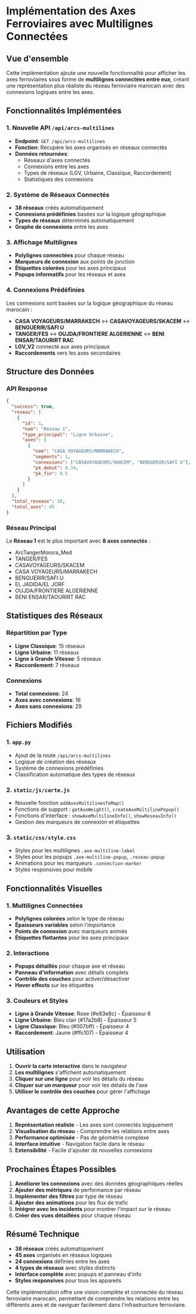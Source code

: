 # Implémentation des Axes Ferroviaires avec Multilignes Connectées

## Vue d'ensemble

Cette implémentation ajoute une nouvelle fonctionnalité pour afficher les axes ferroviaires sous forme de **multilignes connectées entre eux**, créant une représentation plus réaliste du réseau ferroviaire marocain avec des connexions logiques entre les axes.

## Fonctionnalités Implémentées

### 1. Nouvelle API `/api/arcs-multilines`
- **Endpoint**: `GET /api/arcs-multilines`
- **Fonction**: Récupère les axes organisés en réseaux connectés
- **Données retournées**:
  - Réseaux d'axes connectés
  - Connexions entre les axes
  - Types de réseaux (LGV, Urbaine, Classique, Raccordement)
  - Statistiques des connexions

### 2. Système de Réseaux Connectés
- **38 réseaux** créés automatiquement
- **Connexions prédéfinies** basées sur la logique géographique
- **Types de réseaux** déterminés automatiquement
- **Graphe de connexions** entre les axes

### 3. Affichage Multilignes
- **Polylignes connectées** pour chaque réseau
- **Marqueurs de connexion** aux points de jonction
- **Étiquettes colorées** pour les axes principaux
- **Popups informatifs** pour les réseaux et axes

### 4. Connexions Prédéfinies
Les connexions sont basées sur la logique géographique du réseau marocain :
- **CASA VOYAGEURS/MARRAKECH** ↔ **CASAVOYAGEURS/SKACEM** ↔ **BENGUERIR/SAFI U**
- **TANGER/FES** ↔ **OUJDA/FRONTIERE ALGERIENNE** ↔ **BENI ENSAR/TAOURIRT RAC**
- **LGV_V2** connecté aux axes principaux
- **Raccordements** vers les axes secondaires

## Structure des Données

### API Response
```json
{
  "success": true,
  "reseau": [
    {
      "id": 1,
      "nom": "Réseau 1",
      "type_principal": "Ligne Urbaine",
      "axes": [
        {
          "nom": "CASA VOYAGEURS/MARRAKECH",
          "segments": 1,
          "connexions": ["CASAVOYAGEURS/SKACEM", "BENGUERIR/SAFI U"],
          "pk_debut": 8.34,
          "pk_fin": 8.5
        }
      ]
    }
  ],
  "total_reseaux": 38,
  "total_axes": 45
}
```

### Réseau Principal
Le **Réseau 1** est le plus important avec **8 axes connectés** :
- ArcTangerMorora_Med
- TANGER/FES
- CASAVOYAGEURS/SKACEM
- CASA VOYAGEURS/MARRAKECH
- BENGUERIR/SAFI U
- EL JADIDA/EL JORF
- OUJDA/FRONTIERE ALGERIENNE
- BENI ENSAR/TAOURIRT RAC

## Statistiques des Réseaux

### Répartition par Type
- **Ligne Classique**: 15 réseaux
- **Ligne Urbaine**: 11 réseaux
- **Ligne à Grande Vitesse**: 5 réseaux
- **Raccordement**: 7 réseaux

### Connexions
- **Total connexions**: 24
- **Axes avec connexions**: 16
- **Axes sans connexions**: 29

## Fichiers Modifiés

### 1. `app.py`
- Ajout de la route `/api/arcs-multilines`
- Logique de création des réseaux
- Système de connexions prédéfinies
- Classification automatique des types de réseaux

### 2. `static/js/carte.js`
- Nouvelle fonction `addAxesMultilinesToMap()`
- Fonctions de support : `getAxeWeight()`, `createAxeMultilinePopup()`
- Fonctions d'interface : `showAxeMultilineInfo()`, `showReseauInfo()`
- Gestion des marqueurs de connexion et étiquettes

### 3. `static/css/style.css`
- Styles pour les multilignes `.axe-multiline-label`
- Styles pour les popups `.axe-multiline-popup`, `.reseau-popup`
- Animations pour les marqueurs `.connection-marker`
- Styles responsives pour mobile

## Fonctionnalités Visuelles

### 1. Multilignes Connectées
- **Polylignes colorées** selon le type de réseau
- **Épaisseurs variables** selon l'importance
- **Points de connexion** avec marqueurs animés
- **Étiquettes flottantes** pour les axes principaux

### 2. Interactions
- **Popups détaillés** pour chaque axe et réseau
- **Panneau d'information** avec détails complets
- **Contrôle des couches** pour activer/désactiver
- **Hover effects** sur les étiquettes

### 3. Couleurs et Styles
- **Ligne à Grande Vitesse**: Rose (#e83e8c) - Épaisseur 6
- **Ligne Urbaine**: Bleu clair (#17a2b8) - Épaisseur 5
- **Ligne Classique**: Bleu (#007bff) - Épaisseur 4
- **Raccordement**: Jaune (#ffc107) - Épaisseur 4

## Utilisation

1. **Ouvrir la carte interactive** dans le navigateur
2. **Les multilignes** s'affichent automatiquement
3. **Cliquer sur une ligne** pour voir les détails du réseau
4. **Cliquer sur un marqueur** pour voir les détails de l'axe
5. **Utiliser le contrôle des couches** pour gérer l'affichage

## Avantages de cette Approche

1. **Représentation réaliste** - Les axes sont connectés logiquement
2. **Visualisation du réseau** - Comprendre les relations entre axes
3. **Performance optimisée** - Pas de géométrie complexe
4. **Interface intuitive** - Navigation facile dans le réseau
5. **Extensibilité** - Facile d'ajouter de nouvelles connexions

## Prochaines Étapes Possibles

1. **Améliorer les connexions** avec des données géographiques réelles
2. **Ajouter des métriques** de performance par réseau
3. **Implémenter des filtres** par type de réseau
4. **Ajouter des animations** pour les flux de trafic
5. **Intégrer avec les incidents** pour montrer l'impact sur le réseau
6. **Créer des vues détaillées** pour chaque réseau

## Résumé Technique

- **38 réseaux** créés automatiquement
- **45 axes** organisés en réseaux logiques
- **24 connexions** définies entre les axes
- **4 types de réseaux** avec styles distincts
- **Interface complète** avec popups et panneau d'info
- **Styles responsives** pour tous les appareils

Cette implémentation offre une vision complète et connectée du réseau ferroviaire marocain, permettant de comprendre les relations entre les différents axes et de naviguer facilement dans l'infrastructure ferroviaire.
